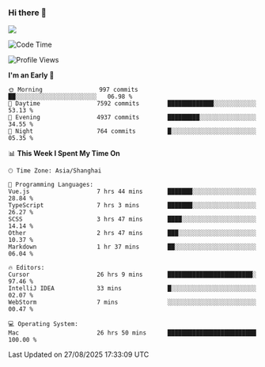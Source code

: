 ### Hi there 👋

<!--
**JJAYCHEN1e/jjaychen1e** is a ✨ _special_ ✨ repository because its `README.md` (this file) appears on your GitHub profile.

Here are some ideas to get you started:

- 🔭 I’m currently working on ...
- 🌱 I’m currently learning ...
- 👯 I’m looking to collaborate on ...
- 🤔 I’m looking for help with ...
- 💬 Ask me about ...
- 📫 How to reach me: ...
- 😄 Pronouns: ...
- ⚡ Fun fact: ...
-->

[![](https://github-readme-stats.vercel.app/api?username=jjaychen1e&show_icons=true)](https://github.com/jjaychen1e/github-readme-stats?count_private=true)

<!--START_SECTION:waka-->
![Code Time](http://img.shields.io/badge/Code%20Time-2%2C292%20hrs%2021%20mins-blue)

![Profile Views](http://img.shields.io/badge/Profile%20Views-1-blue)

**I'm an Early 🐤** 

```text
🌞 Morning                997 commits         ██░░░░░░░░░░░░░░░░░░░░░░░   06.98 % 
🌆 Daytime                7592 commits        █████████████░░░░░░░░░░░░   53.13 % 
🌃 Evening                4937 commits        █████████░░░░░░░░░░░░░░░░   34.55 % 
🌙 Night                  764 commits         █░░░░░░░░░░░░░░░░░░░░░░░░   05.35 % 
```


📊 **This Week I Spent My Time On** 

```text
🕑︎ Time Zone: Asia/Shanghai

💬 Programming Languages: 
Vue.js                   7 hrs 44 mins       ███████░░░░░░░░░░░░░░░░░░   28.84 % 
TypeScript               7 hrs 3 mins        ███████░░░░░░░░░░░░░░░░░░   26.27 % 
SCSS                     3 hrs 47 mins       ████░░░░░░░░░░░░░░░░░░░░░   14.14 % 
Other                    2 hrs 47 mins       ███░░░░░░░░░░░░░░░░░░░░░░   10.37 % 
Markdown                 1 hr 37 mins        ██░░░░░░░░░░░░░░░░░░░░░░░   06.04 % 

🔥 Editors: 
Cursor                   26 hrs 9 mins       ████████████████████████░   97.46 % 
IntelliJ IDEA            33 mins             █░░░░░░░░░░░░░░░░░░░░░░░░   02.07 % 
WebStorm                 7 mins              ░░░░░░░░░░░░░░░░░░░░░░░░░   00.47 % 

💻 Operating System: 
Mac                      26 hrs 50 mins      █████████████████████████   100.00 % 
```


 Last Updated on 27/08/2025 17:33:09 UTC
<!--END_SECTION:waka-->
